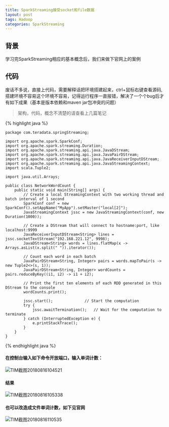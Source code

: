 ```yaml
---
title: SparkStreaming接受socket和file数据
layout: post
tags: Hadoop
categories: SparkStreaming
---
```

## 背景

学习完SparkStreaming相应的基本概念后，我们来做下官网上的案例 

## 代码

废话不多说，直接上代码，需要解释话把环境搭建起来，ctrl+鼠标右键查看源码,搭建环境不容易这个环境不容易，记得运行程序一直报错，解决了一个个bug后才有如下成果（基本是版本依赖和maven jar包冲突的问题）  

>架构，代码，概念不清楚的请查看上几篇笔记


{% highlight java %}

	package com.teradata.springStreaming;
	
	import org.apache.spark.SparkConf;
	import org.apache.spark.streaming.Duration;
	import org.apache.spark.streaming.api.java.JavaDStream;
	import org.apache.spark.streaming.api.java.JavaPairDStream;
	import org.apache.spark.streaming.api.java.JavaReceiverInputDStream;
	import org.apache.spark.streaming.api.java.JavaStreamingContext;
	import scala.Tuple2;
<!--more-->	
	import java.util.Arrays;
	
	public class NetworkWordCount {
	    public static void main(String[] args) {
	        // Create a local StreamingContext with two working thread and batch interval of 1 second
	        SparkConf conf = new SparkConf().setAppName("MyApp").setMaster("local[2]");
	        JavaStreamingContext jssc = new JavaStreamingContext(conf, new Duration(1000));
	
	        // Create a DStream that will connect to hostname:port, like localhost:9999
	        JavaReceiverInputDStream<String> lines = jssc.socketTextStream("192.168.221.12", 9998);
	        JavaDStream<String> words = lines.flatMap(x -> Arrays.asList(x.split(" ")).iterator());
	
	        // Count each word in each batch
	        JavaPairDStream<String, Integer> pairs = words.mapToPair(s -> new Tuple2<>(s, 1));
	        JavaPairDStream<String, Integer> wordCounts = pairs.reduceByKey((i1, i2) -> i1 + i2);
	
	        // Print the first ten elements of each RDD generated in this DStream to the console
	        wordCounts.print();
	
	        jssc.start();              // Start the computation
	        try {
	            jssc.awaitTermination();   // Wait for the computation to terminate
	        } catch (InterruptedException e) {
	            e.printStackTrace();
	        }
	    }
	}


{% endhighlight java %}


#### 在控制台输入如下命令开放端口，输入单词计数：

![TIM截图20180816104521](http://p1vuoao0b.bkt.clouddn.com/JekyllWriter/TIM截图20180816104521.png)

#### 结果

![TIM截图20180816105338](http://p1vuoao0b.bkt.clouddn.com/JekyllWriter/TIM截图20180816105338.png)



#### 也可以改造成文件单词计数，如下见官网

![TIM截图20180816110535](http://p1vuoao0b.bkt.clouddn.com/JekyllWriter/TIM截图20180816110535.png)
